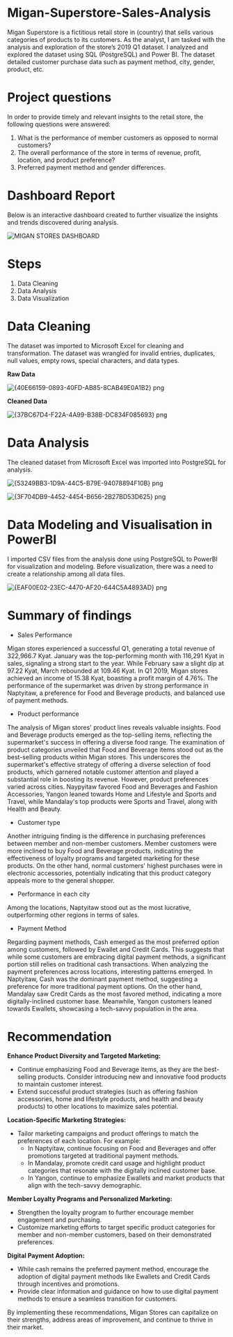 # Migan-Superstore-Sales-Analysis

Migan Superstore is a fictitious retail store in (country) that sells various categories of products to its customers. As the analyst, I am tasked with the analysis and exploration of the store’s 2019 Q1 dataset. 
I analyzed and explored the dataset using SQL (PostgreSQL) and Power BI. 
The dataset detailed customer purchase data such as payment method, city, gender, product, etc. 

# Project questions
In order to provide timely and relevant insights to the retail store, the following questions were answered:
1. What is the performance of member customers as opposed to normal customers? 
2. The overall performance of the store in terms of revenue, profit, location, and product preference?
3. Preferred payment method and gender differences.

# Dashboard Report
Below is an interactive dashboard created to further visualize the insights and trends discovered during analysis. 

![MIGAN STORES DASHBOARD](https://github.com/AishatOlawale/Migan-Superstore-Sales-Analysis/assets/141041957/c3bdd14c-8485-4f22-80f0-cd654e8c4f1e)

# Steps 
1. Data Cleaning
2. Data Analysis
3. Data Visualization
   
# Data Cleaning
The dataset was imported to Microsoft Excel for cleaning and transformation. The dataset was wrangled for invalid entries, duplicates, null values, empty rows, special characters, and data types. 

**Raw Data**

![{40E66159-0893-40FD-AB85-8CAB49E0A1B2} png](https://github.com/AishatOlawale/Migan-Superstore-Sales-Analysis/assets/141041957/0ba9b5ce-a491-4a94-b6e5-e53ff5166dd4)

**Cleaned Data**
 
![{37BC67D4-F22A-4A99-B38B-DC834F085693} png](https://github.com/AishatOlawale/Migan-Superstore-Sales-Analysis/assets/141041957/0b74a7b7-50b9-4686-9ea9-a750a4eb65f8)
  
# Data Analysis
The cleaned dataset from Microsoft Excel was imported into PostgreSQL for analysis.

![{53249BB3-1D9A-44C5-B79E-94078894F10B} png](https://github.com/AishatOlawale/Migan-Superstore-Sales-Analysis/assets/141041957/c34bb6a3-54ee-4477-a7bf-9d8a1df1378d)


![{3F704DB9-4452-4454-B656-2B27BD53D625} png](https://github.com/AishatOlawale/Migan-Superstore-Sales-Analysis/assets/141041957/d76fa969-a689-4028-a10c-04d2fdc73654)


# Data Modeling and Visualisation in PowerBI
I imported CSV files from the analysis done using PostgreSQL to PowerBI for visualization and modeling. Before visualization, there was a need to create a relationship among all data files.  

![{EAF00E02-23EC-4470-AF20-644C5A4893AD} png](https://github.com/AishatOlawale/Migan-Superstore-Sales-Analysis/assets/141041957/a3d7884d-c670-41de-936d-d3baa89c7b40)

# Summary of findings 

- Sales Performance 

Migan stores experienced a successful Q1, generating a total revenue of 322,966.7 Kyat. January was the top-performing month with 116,291 Kyat in sales, signaling a strong start to the year. While February saw a slight dip at 97.22 Kyat, March rebounded at 109.46 Kyat. In Q1 2019, Migan stores achieved an income of 15.38 Kyat, boasting a profit margin of 4.76%. The performance of the supermarket was driven by strong performance in Naptyitaw, a preference for Food and Beverage products, and balanced use of payment methods.

- Product performance

The analysis of Migan stores' product lines reveals valuable insights. Food and Beverage products emerged as the top-selling items, reflecting the supermarket's success in offering a diverse food range.
The examination of product categories unveiled that Food and Beverage items stood out as the best-selling products within Migan stores. This underscores the supermarket's effective strategy of offering a diverse selection of food products, which garnered notable customer attention and played a substantial role in boosting its revenue. However, product preferences varied across cities. Naypyitaw favored Food and Beverages and Fashion Accessories, Yangon leaned towards Home and Lifestyle and Sports and Travel, while Mandalay's top products were Sports and Travel, along with Health and Beauty.
 
- Customer type

Another intriguing finding is the difference in purchasing preferences between member and non-member customers. Member customers were more inclined to buy Food and Beverage products, indicating the effectiveness of loyalty programs and targeted marketing for these products. On the other hand, normal customers' highest purchases were in electronic accessories, potentially indicating that this product category appeals more to the general shopper.

- Performance in each city
  
Among the locations, Naptyitaw stood out as the most lucrative, outperforming other regions in terms of sales.  

- Payment Method
  
Regarding payment methods, Cash emerged as the most preferred option among customers, followed by Ewallet and Credit Cards. This suggests that while some customers are embracing digital payment methods, a significant portion still relies on traditional cash transactions.
When analyzing the payment preferences across locations, interesting patterns emerged. In Naptyitaw, Cash was the dominant payment method, suggesting a preference for more traditional payment options. On the other hand, Mandalay saw Credit Cards as the most favored method, indicating a more digitally-inclined customer base. Meanwhile, Yangon customers leaned towards Ewallets, showcasing a tech-savvy population in the area.
 
 # Recommendation
**Enhance Product Diversity and Targeted Marketing:**
   - Continue emphasizing Food and Beverage items, as they are the best-selling products. Consider introducing new and innovative food products to maintain customer interest.
   - Extend successful product strategies (such as offering fashion accessories, home and lifestyle products, and health and beauty products) to other locations to maximize sales potential.

**Location-Specific Marketing Strategies:**
   - Tailor marketing campaigns and product offerings to match the preferences of each location. For example:
     - In Naptyitaw, continue focusing on Food and Beverages and offer promotions targeted at traditional payment methods.
     - In Mandalay, promote credit card usage and highlight product categories that resonate with the digitally inclined customer base.
     - In Yangon, continue to emphasize Ewallets and market products that align with the tech-savvy demographic.

**Member Loyalty Programs and Personalized Marketing:**
   - Strengthen the loyalty program to further encourage member engagement and purchasing.
   - Customize marketing efforts to target specific product categories for member and non-member customers, based on their demonstrated preferences.

**Digital Payment Adoption:**
   - While cash remains the preferred payment method, encourage the adoption of digital payment methods like Ewallets and Credit Cards through incentives and promotions.
   - Provide clear information and guidance on how to use digital payment methods to ensure a seamless transition for customers.

By implementing these recommendations, Migan Stores can capitalize on their strengths, address areas of improvement, and continue to thrive in their market.
